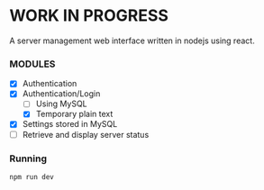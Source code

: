 # WORK IN PROGRESS

A server management web interface written in nodejs using react.

### MODULES
- [x] Authentication
- [x] Authentication/Login
	- [ ] Using MySQL
	- [x] Temporary plain text
- [x] Settings stored in MySQL
- [ ] Retrieve and display server status

### Running
```cmd
npm run dev
```

